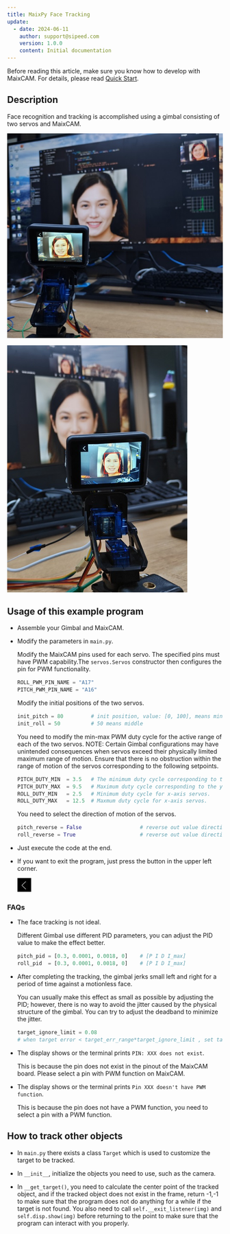 ```yaml
---
title: MaixPy Face Tracking
update:
  - date: 2024-06-11
    author: support@sipeed.com
    version: 1.0.0
    content: Initial documentation
---
```


Before reading this article, make sure you know how to develop with MaixCAM. For details, please read [Quick Start](../README.md).

## Description

Face recognition and tracking is accomplished using a gimbal consisting of two servos and MaixCAM.

![](../../../../projects/app_face_tracking/assets/face_tracking1.jpg)


![](../../../../projects/app_face_tracking/assets/face_tracking2.jpg)

## Usage of this example program

* Assemble your Gimbal and MaixCAM.

* Modify the parameters in `main.py`.

  Modify the MaixCAM pins used for each servo. The specified pins must have PWM capability.The `servos.Servos` constructor then configures the pin for PWM functionality.

  ```python
  ROLL_PWM_PIN_NAME = "A17"
  PITCH_PWM_PIN_NAME = "A16"
  ```

  Modify the initial positions of the two servos.

   ```python
   init_pitch = 80         # init position, value: [0, 100], means minimum angle to maxmum angle of servo
   init_roll = 50          # 50 means middle
   ```

  You need to modify the min-max PWM duty cycle for the active range of each of the two servos. NOTE: Certain Gimbal configurations may have unintended consequences when servos exceed their physically limited maximum range of motion. Ensure that there is no obstruction within the range of motion of the servos corresponding to the following setpoints.

  ```python
  PITCH_DUTY_MIN  = 3.5   # The minimum duty cycle corresponding to the range of motion of the y-axis servo.
  PITCH_DUTY_MAX  = 9.5   # Maximum duty cycle corresponding to the y-axis servo motion range.
  ROLL_DUTY_MIN   = 2.5   # Minimum duty cycle for x-axis servos.
  ROLL_DUTY_MAX   = 12.5  # Maxmum duty cycle for x-axis servos.
  ```

  You need to select the direction of motion of the servos.

  ```python
  pitch_reverse = False                   # reverse out value direction
  roll_reverse = True                     # reverse out value direction
  ```

* Just execute the code at the end.

* If you want to exit the program, just press the button in the upper left corner.

  ![](../../../../projects/app_face_tracking/assets/exit.jpg)

### FAQs

* The face tracking is not ideal.

  Different Gimbal use different PID parameters, you can adjust the PID value to make the effect better.

  ```python
  pitch_pid = [0.3, 0.0001, 0.0018, 0]    # [P I D I_max]
  roll_pid  = [0.3, 0.0001, 0.0018, 0]    # [P I D I_max]
  ```

* After completing the tracking, the gimbal jerks small left and right for a period of time against a motionless face.

  You can usually make this effect as small as possible by adjusting the PID; however, there is no way to avoid the jitter caused by the physical structure of the gimbal. You can try to adjust the deadband to minimize the jitter.

  ```python
  target_ignore_limit = 0.08              
  # when target error < target_err_range*target_ignore_limit , set target error to 0
  ```

* The display shows or the terminal prints `PIN: XXX does not exist`.

  This is because the pin does not exist in the pinout of the MaixCAM board. Please select a pin with PWM function on MaixCAM.

* The display shows or the terminal prints `Pin XXX doesn't have PWM function`.

  This is because the pin does not have a PWM function, you need to select a pin with a PWM function.



## How to track other objects

* In `main.py` there exists a class `Target` which is used to customize the target to be tracked.

* In `__init__`, initialize the objects you need to use, such as the camera.

* In `__get_target()`, you need to calculate the center point of the tracked object, and if the tracked object does not exist in the frame, return -1,-1 to make sure that the program does not do anything for a while if the target is not found. You also need to call `self.__exit_listener(img)` and `self.disp.show(img)` before returning to the point to make sure that the program can interact with you properly.
